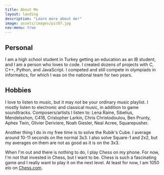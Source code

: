 ```yaml
---
title: About Me
layout: landing
description: "Learn more about me!"
image: assets/images/pic07.jpg
nav-menu: true
---
```


<!-- Main -->
<div id="main" class="alt">

<!-- One -->
<section id="one">
	<div class="inner">

<!-- Content -->
<h2 id="content">
	Personal
</h2>

<p>
	I am a high school student in Turkey getting an education as an IB student, and I am a person who loves to code. I created dozens of projects with C, C++, Python, and JavaScript. I competed and still compete in olympiads in informatics, for which I was on the national team for two years. 
</p>

<h2 id="content">
	Hobbies
</h2>

<p>
	I love to listen to music, but it may not be your ordinary music playlist. I mostly listen to electronic and classical music, in addition to game soundtracks. Composers/artists I listen to: Lena Raine, Sibelius, Mendelsshon, C418, Cristopher Larkin, Chris Christodoulou, Ben Prunty, Aphex Twin, Olivier Deriviere, Noah Giesler, Neal Acree, Squarepusher.
</p>

<p>
	Another thing I do in my free time is to solve the Rubik's Cube. I average around 10-11 seconds on the normal 3x3. I also solve Square-1 and 2x2, but my averages on them are not as good as it is on the 3x3.
</p>

<p>
	When I'm out and there is nothing to do, I play Chess on my phone. For now, I'm not that invested in Chess, but I want to be. Chess is such a fascinating game and I really want to play it on the next level. At least for now, I am 1050 elo on <a href="https://chess.com">Chess.com</a>.
</p>

</div>
</section>

</div>
